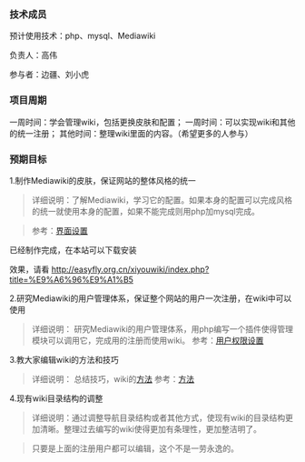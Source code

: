 ### 技术成员 ###

预计使用技术：php、mysql、Mediawiki

负责人：高伟

参与者：边疆、刘小虎

### 项目周期 ###
一周时间：学会管理wiki，包括更换皮肤和配置；
一周时间：可以实现wiki和其他的统一注册；
其他时间：整理wiki里面的内容。（希望更多的人参与）

### 预期目标 ###

1.制作Mediawiki的皮肤，保证网站的整体风格的统一
> 详细说明：了解Mediawiki，学习它的配置。如果本身的配置可以完成风格的统一就使用本身的配置，如果不能完成则用php加mysql完成。

> 参考：[界面设置](http://xiyoulinux.cn/wiki/index.php?title=%E4%BD%BF%E7%94%A8%E5%B8%AE%E5%8A%A9)

已经制作完成，在本站可以下载安装

效果，请看
http://easyfly.org.cn/xiyouwiki/index.php?title=%E9%A6%96%E9%A1%B5


2.研究Mediawiki的用户管理体系，保证整个网站的用户一次注册，在wiki中可以使用
> 详细说明： 研究Mediawiki的用户管理体系，用php编写一个插件使得管理模块可以调用它，完成用的注册而使用wiki。
> 参考：[用户权限设置](http://www.allwiki.com/wiki/Mediawiki%E7%9A%84%E7%94%A8%E6%88%B7%E6%9D%83%E9%99%90%E8%AE%BE%E5%AE%9A)

3.教大家编辑wiki的方法和技巧
> 详细说明： 总结技巧，wiki的[方法](http://code.google.com/p/support/wiki/WikiSyntax)
> 参考：[方法](http://www.allwiki.com/wiki/Mediawiki%E7%AE%80%E6%98%8E%E7%BC%96%E8%BE%91%E6%95%99%E7%A8%8B)

4.现有wiki目录结构的调整
> 详细说明：通过调整导航目录结构或者其他方式，使现有wiki的目录结构更加清晰。整理过去编写的wiki使得更加有条理性，更加整洁明了。

> 只要是上面的注册用户都可以编辑，这个不是一劳永逸的。

